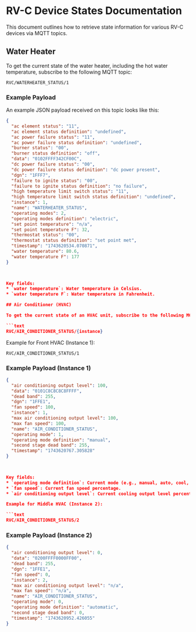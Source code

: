 # RV-C Device States Documentation

This document outlines how to retrieve state information for various RV-C devices via MQTT topics.

## Water Heater

To get the current state of the water heater, including the hot water temperature, subscribe to the following MQTT topic:

```text
RVC/WATERHEATER_STATUS/1
```

### Example Payload

An example JSON payload received on this topic looks like this:

```json
{
  "ac element status": "11",
  "ac element status definition": "undefined",
  "ac power failure status": "11",
  "ac power failure status definition": "undefined",
  "burner status": "00",
  "burner status definition": "off",
  "data": "0102FFFF342CF00C",
  "dc power failure status": "00",
  "dc power failure status definition": "dc power present",
  "dgn": "1FFF7",
  "failure to ignite status": "00",
  "failure to ignite status definition": "no failure",
  "high temperature limit switch status": "11",
  "high temperature limit switch status definition": "undefined",
  "instance": 1,
  "name": "WATERHEATER_STATUS",
  "operating modes": 2,
  "operating modes definition": "electric",
  "set point temperature": "n/a",
  "set point temperature F": 32,
  "thermostat status": "00",
  "thermostat status definition": "set point met",
  "timestamp": "1743620534.070871",
  "water temperature": 80.6,
  "water temperature F": 177
}

 

Key fields:
* `water temperature`: Water temperature in Celsius.
* `water temperature F`: Water temperature in Fahrenheit.

## Air Conditioner (HVAC)

To get the current state of an HVAC unit, subscribe to the following MQTT topic format, replacing `{instance}` with the specific unit instance (e.g., 1 for the front unit):

```text
RVC/AIR_CONDITIONER_STATUS/{instance}
```

Example for Front HVAC (Instance 1):

```text
RVC/AIR_CONDITIONER_STATUS/1
```

### Example Payload (Instance 1)

```json
{
  "air conditioning output level": 100,
  "data": "0101C8C8C8C8FFFF",
  "dead band": 255,
  "dgn": "1FFE1",
  "fan speed": 100,
  "instance": 1,
  "max air conditioning output level": 100,
  "max fan speed": 100,
  "name": "AIR_CONDITIONER_STATUS",
  "operating mode": 1,
  "operating mode definition": "manual",
  "second stage dead band": 255,
  "timestamp": "1743620767.305828"
}

 

Key fields:
* `operating mode definition`: Current mode (e.g., manual, auto, cool, heat).
* `fan speed`: Current fan speed percentage.
* `air conditioning output level`: Current cooling output level percentage.

Example for Middle HVAC (Instance 2):

```text
RVC/AIR_CONDITIONER_STATUS/2
```

### Example Payload (Instance 2)

```json
{
  "air conditioning output level": 0,
  "data": "0200FFFF0000FF00",
  "dead band": 255,
  "dgn": "1FFE1",
  "fan speed": 0,
  "instance": 2,
  "max air conditioning output level": "n/a",
  "max fan speed": "n/a",
  "name": "AIR_CONDITIONER_STATUS",
  "operating mode": 0,
  "operating mode definition": "automatic",
  "second stage dead band": 0,
  "timestamp": "1743620952.426055"
}
